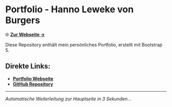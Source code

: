 # Portfolio - Hanno Leweke von Burgers

🌐 **[Zur Webseite →](https://hanno2.github.io/hanno-seite/index.html)**

Diese Repository enthält mein persönliches Portfolio, erstellt mit Bootstrap 5.

## Direkte Links:
- **[Portfolio Webseite](https://hanno2.github.io/hanno-seite/index.html)**
- **[GitHub Repository](https://github.com/hanno2/hanno-seite)**

---
*Automatische Weiterleitung zur Hauptseite in 3 Sekunden...*

<script>
setTimeout(function() {
    window.location.href = './index.html';
}, 3000);
</script>